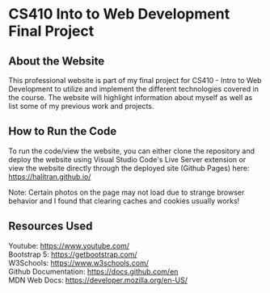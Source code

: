# CS410 Into to Web Development Final Project

## About the Website

This professional website is part of my final project for CS410 - Intro to Web Development to utilize and implement the different technologies covered in the course. The website will highlight information about myself as well as list some of my previous work and projects.

## How to Run the Code

To run the code/view the website, you can either clone the repository and deploy the website using Visual Studio Code's Live Server extension or view the website directly  through the deployed site (Github Pages) here: https://halitran.github.io/

Note: Certain photos on the page may not load due to strange browser behavior and I found that clearing caches and cookies usually works!

## Resources Used

Youtube: https://www.youtube.com/ \
Bootstrap 5: https://getbootstrap.com/ \
W3Schools: https://www.w3schools.com/ \
Github Documentation: https://docs.github.com/en \
MDN Web Docs: https://developer.mozilla.org/en-US/
